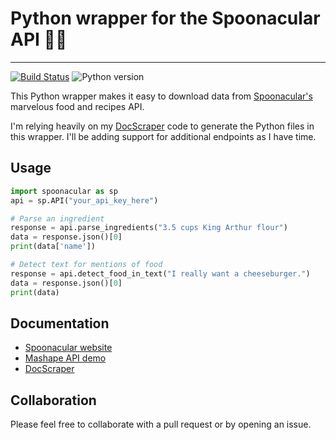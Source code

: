 # Python wrapper for the Spoonacular API 🥄🍎
---
[![Build Status](https://travis-ci.org/johnwmillr/SpoonacularAPI.svg?branch=master)](https://travis-ci.org/johnwmillr/SpoonacularAPI)
![Python version](https://img.shields.io/badge/python-3.x-brightgreen.svg)

This Python wrapper makes it easy to download data from [Spoonacular's](https://spoonacular.com/) marvelous food and recipes API.

I'm relying heavily on my [DocScraper](https://github.com/johnwmillr/DocScraper) code to generate the Python files in this wrapper. I'll be adding support for additional endpoints as I have time.

## Usage
```python
import spoonacular as sp
api = sp.API("your_api_key_here")

# Parse an ingredient
response = api.parse_ingredients("3.5 cups King Arthur flour")
data = response.json()[0]
print(data['name'])

# Detect text for mentions of food
response = api.detect_food_in_text("I really want a cheeseburger.")
data = response.json()[0]
print(data)
```

## Documentation
 - [Spoonacular website](https://spoonacular.com/food-api)
 - [Mashape API demo](https://market.mashape.com/spoonacular/recipe-food-nutrition)
 - [DocScraper](https://github.com/johnwmillr/DocScraper)

## Collaboration
Please feel free to collaborate with a pull request or by opening an issue.
